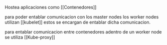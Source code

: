 Hostea aplicaciones como [[Contenedores]]

para poder entablar comunicacion con los master nodes los worker nodes utilizan [[kubelet]] estos se encargan de entablar dicha comunicacion.

para entablar comunicacion entre contenedores adentro de un worker node se utiliza [[Kube-proxy]]